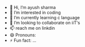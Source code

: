 - 👋 Hi, I’m ayush sharma
- 👀 I’m interested in coding
- 🌱 I’m currently learning c language
- 💞️ I’m looking to collaborate on iiT's
- 📫 reach me on linkdin
- 😄 Pronouns: 
- ⚡ Fun fact: ...

<!---
Ayushsharma150804/Ayushsharma150804 is a ✨ special ✨ repository because its `README.md` (this file) appears on your GitHub profile.
You can click the Preview link to take a look at your changes.
--->
